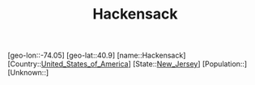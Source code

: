 ﻿---
title: "Hackensack"
location: [40.9,-74.05]
type: City
tags:
- geo/City


SpocWebEntityId: 30690
isDeleted: false
confidential: public

---
[geo-lon::-74.05]
[geo-lat::40.9]
[name::Hackensack]
[Country::[United_States_of_America](North-America/United_States_of_America.md)]
[State::[New_Jersey](North-America/United_States_of_America/New_Jersey.md)]
[Population::]
[Unknown::]

